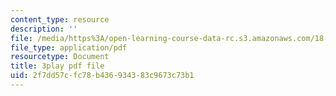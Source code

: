 ```yaml
---
content_type: resource
description: ''
file: /media/https%3A/open-learning-course-data-rc.s3.amazonaws.com/18-06sc-linear-algebra-fall-2011/2f7dd57cfc78b436934383c9673c73b1_IZqwi0wJovM.pdf
file_type: application/pdf
resourcetype: Document
title: 3play pdf file
uid: 2f7dd57c-fc78-b436-9343-83c9673c73b1
---
```

